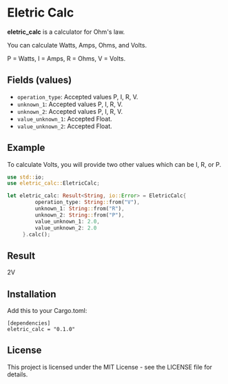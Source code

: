 # Eletric Calc

**eletric_calc** is a calculator for Ohm's law.

You can calculate Watts, Amps, Ohms, and Volts.

P = Watts, I = Amps, R = Ohms, V = Volts.

## Fields (values)
- `operation_type`: Accepted values P, I, R, V.
- `unknown_1`: Accepted values P, I, R, V.
- `unknown_2`: Accepted values P, I, R, V.
- `value_unknown_1`: Accepted Float.
- `value_unknown_2`: Accepted Float.

## Example
To calculate Volts, you will provide two other values which can be I, R, or P.

```rust
use std::io;
use eletric_calc::EletricCalc;

let eletric_calc: Result<String, io::Error> = EletricCalc{
         operation_type: String::from("V"),
         unknown_1: String::from("R"),
         unknown_2: String::from("P"),
         value_unknown_1: 2.0,
         value_unknown_2: 2.0
     }.calc();
```

## Result 

2V


## Installation

Add this to your Cargo.toml:

```
[dependencies]
eletric_calc = "0.1.0"
```

## License
This project is licensed under the MIT License - see the LICENSE file for details.
